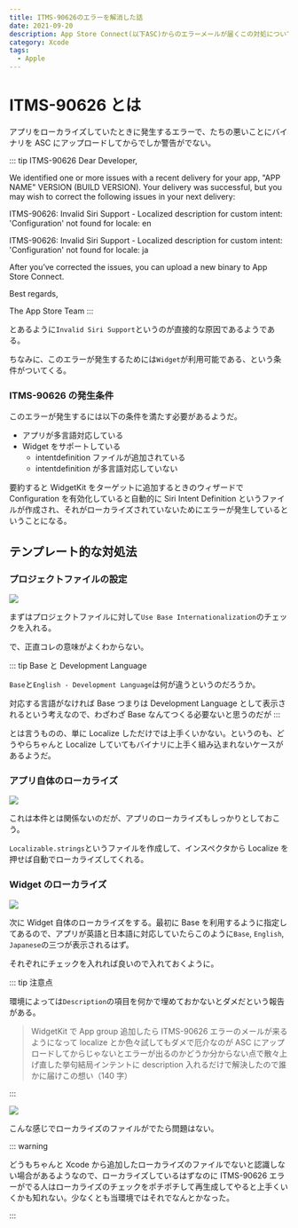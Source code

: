 ```yaml
---
title: ITMS-90626のエラーを解消した話
date: 2021-09-20
description: App Store Connect(以下ASC)からのエラーメールが届くこの対処について解説
category: Xcode
tags:
  - Apple
---
```


# ITMS-90626 とは

アプリをローカライズしていたときに発生するエラーで、たちの悪いことにバイナリを ASC にアップロードしてからでしか警告がでない。

::: tip ITMS-90626
Dear Developer,

We identified one or more issues with a recent delivery for your app, "APP NAME" VERSION (BUILD VERSION). Your delivery was successful, but you may wish to correct the following issues in your next delivery:

ITMS-90626: Invalid Siri Support - Localized description for custom intent: 'Configuration' not found for locale: en

ITMS-90626: Invalid Siri Support - Localized description for custom intent: 'Configuration' not found for locale: ja

After you’ve corrected the issues, you can upload a new binary to App Store Connect.

Best regards,

The App Store Team
:::

とあるように`Invalid Siri Support`というのが直接的な原因であるようである。

ちなみに、このエラーが発生するためには`Widget`が利用可能である、という条件がついてくる。

### ITMS-90626 の発生条件

このエラーが発生するには以下の条件を満たす必要があるようだ。

- アプリが多言語対応している
- Widget をサポートしている
  - intentdefinition ファイルが追加されている
  - intentdefinition が多言語対応していない

要約すると WidgetKit をターゲットに追加するときのウィザードで Configuration を有効化していると自動的に Siri Intent Definition というファイルが作成され、それがローカライズされていないためにエラーが発生しているということになる。

## テンプレート的な対処法

### プロジェクトファイルの設定

![](https://pbs.twimg.com/media/E_ust_BUYAM8NWL?format=jpg&name=large)

まずはプロジェクトファイルに対して`Use Base Internationalization`のチェックを入れる。

で、正直コレの意味がよくわからない。

::: tip Base と Development Language

`Base`と`English - Development Language`は何が違うというのだろうか。

対応する言語がなければ Base つまりは Development Language として表示されるという考えなので、わざわざ Base なんてつくる必要ないと思うのだが
:::

とは言うものの、単に Localize しただけでは上手くいかない。というのも、どうやらちゃんと Localize していてもバイナリに上手く組み込まれないケースがあるようだ。

### アプリ自体のローカライズ

![](https://pbs.twimg.com/media/E_us3PFVgAEAK2a?format=png&name=900x900)

これは本件とは関係ないのだが、アプリのローカライズもしっかりとしておこう。

`Localizable.strings`というファイルを作成して、インスペクタから Localize を押せば自動でローカライズしてくれる。

### Widget のローカライズ

![](https://pbs.twimg.com/media/E_utC0CVcAQXzG-?format=jpg&name=4096x4096)

次に Widget 自体のローカライズをする。最初に Base を利用するように指定してあるので、アプリが英語と日本語に対応していたらこのように`Base`, `English`, `Japanese`の三つが表示されるはず。

それぞれにチェックを入れれば良いので入れておくように。

::: tip 注意点

環境によっては`Description`の項目を何かで埋めておかないとダメだという報告がある。

> WidgetKit で App group 追加したら ITMS-90626 エラーのメールが来るようになって localize とか色々試してもダメで厄介なのが ASC にアップロードしてからじゃないとエラーが出るのかどうか分からない点で散々上げ直した挙句結局インテントに description 入れるだけで解決したので誰かに届けこの想い（140 字）

:::

![](https://pbs.twimg.com/media/E_us7ROVEAESM3o?format=png&name=900x900)

こんな感じでローカライズのファイルがでたら問題はない。

::: warning

どうもちゃんと Xcode から追加したローカライズのファイルでないと認識しない場合があるようなので、ローカライズしているはずなのに ITMS-90626 エラーがでる人はローカライズのチェックをポチポチして再生成してやると上手くいくかも知れない。少なくとも当環境ではそれでなんとかなった。

:::
